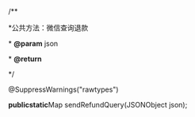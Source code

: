 /\*\*

\*公共方法：微信查询退款

\* **@param** json

\* **@return**

\*/

@SuppressWarnings\("rawtypes"\)

**publicstatic**Map sendRefundQuery\(JSONObject json\);

